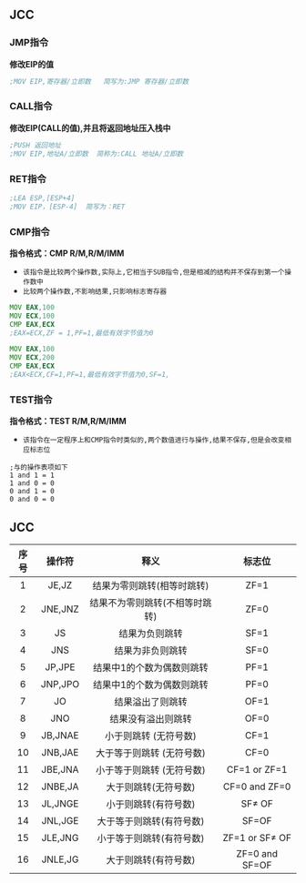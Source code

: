 ## JCC

### JMP指令
**修改EIP的值**
```asm
;MOV EIP,寄存器/立即数   简写为:JMP 寄存器/立即数
```

### CALL指令
**修改EIP(CALL的值),并且将返回地址压入栈中**
```asm
;PUSH 返回地址
;MOV EIP,地址A/立即数  简称为:CALL 地址A/立即数
```

### RET指令
```asm
;LEA ESP,[ESP+4]
;MOV EIP，[ESP-4]  简写为：RET
```

### CMP指令
**指令格式：CMP  R/M,R/M/IMM**
- `该指令是比较两个操作数,实际上,它相当于SUB指令,但是相减的结构并不保存到第一个操作数中`
- `比较两个操作数,不影响结果,只影响标志寄存器`
```asm
MOV EAX,100	
MOV ECX,100	
CMP EAX,ECX
;EAX=ECX,ZF = 1,PF=1,最低有效字节值为0	
```
```asm
MOV EAX,100	
MOV ECX,200	
CMP EAX,ECX
;EAX<ECX,CF=1,PF=1,最低有效字节值为0,SF=1,
```

### TEST指令
**指令格式：TEST  R/M,R/M/IMM**
- `该指令在一定程序上和CMP指令时类似的,两个数值进行与操作,结果不保存,但是会改变相应标志位`

```
;与的操作表项如下
1 and 1 = 1
1 and 0 = 0
0 and 1 = 0
0 and 0 = 0
```

## JCC
| 序号 | 操作符 | 释义 | 标志位 |
| :---: | :---: | :---: | :---: |
| 1 | JE,JZ | 结果为零则跳转(相等时跳转) | ZF=1 |
| 2 | JNE,JNZ | 结果不为零则跳转(不相等时跳转) | ZF=0 |
| 3 | JS | 结果为负则跳转 | SF=1 |
| 4 | JNS | 结果为非负则跳转 | SF=0 |
| 5 | JP,JPE | 结果中1的个数为偶数则跳转 | PF=1 |
| 6 | JNP,JPO | 结果中1的个数为偶数则跳转 | PF=0 |
| 7 | JO | 结果溢出了则跳转 | OF=1 |
| 8 | JNO | 结果没有溢出则跳转 | OF=0 |
| 9 | JB,JNAE | 小于则跳转 (无符号数) | CF=1 |
| 10 | JNB,JAE | 大于等于则跳转 (无符号数) | CF=0 |
| 11 | JBE,JNA | 小于等于则跳转 (无符号数) | CF=1 or ZF=1 |
| 12 | JNBE,JA | 大于则跳转(无符号数) | CF=0 and ZF=0 |
| 13 | JL,JNGE | 小于则跳转(有符号数) | SF≠ OF |
| 14 | JNL,JGE | 大于等于则跳转(有符号数) | SF=OF |
| 15 | JLE,JNG | 小于等于则跳转(有符号数) | ZF=1 or SF≠ OF |
| 16 | JNLE,JG | 大于则跳转(有符号数) | ZF=0 and SF=OF |
